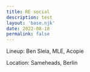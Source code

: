 ```yaml
---
title: RE social
description: test
layout: 'base.njk'
date: 2022-08-18
permalink: false
---
```


Lineup: Ben Sleia, MLE, Acopie

Location: Sameheads, Berlin